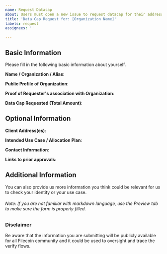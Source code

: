 ```yaml
---
name: Request Datacap
about: Users must open a new issue to request datacap for their addresses
title: 'Data Cap Request for: [Organization Name]'
labels: request
assignees: ''

---
```


##  Basic Information

Please fill in the following basic information about yourself.

**Name / Organization / Alias**: 

**Public Profile of Organization**: 

**Proof of Requester's association with Organization**:

**Data Cap Requested (Total Amount)**:   

## Optional Information 
  
**Client Address(es)**:

**Intended Use Case / Allocation Plan**:

**Contact Information**: 

**Links to prior approvals**:
 
## Additional Information 

You can also provide us more information you think could be relevant for us to check your identity or your use case.  

###### _Note: If you are not familiar with markdown language, use the Preview tab to make sure the form is properly filled._

### Disclaimer

Be aware that the information you are submitting will be publicly available for all Filecoin community and it could be used to oversight and trace the verify flows.

